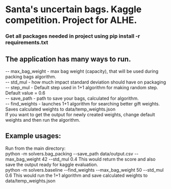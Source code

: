 # Santa's uncertain bags. Kaggle competition. Project for ALHE.

### Get all packages needed in project using pip install -r requirements.txt

## The application has many ways to run.
\-- max_bag_weight - max bag weight (capacity), that will be used during packing bags algorithm. <br>
\-- std_mul - how much impact standard deviation should have on packaging <br>
\-- step_mul - Default step used in 1+1 algorithm for making random step. Default value = 0.6 <br>
\-- save_path - path to save your bags, calculated for algorithm. <br>
\-- find_weights - launches 1+1 algorithm for searching better gift weights. Saves calculated weights to data/temp_weights.json <br>
    If you want to get the output for newly created weights, change default weights and then run the algorithm. <br>
    
## Example usages:
Run from the main directory: <br>
python -m solvers.bag_packing --save_path data/output.csv --max_bag_weight 42 --std_mul 0.4
This would return the score and also save the output ready for kaggle evaluation.
<br>
python -m solvers.baseline --find_weights --max_bag_weight 50 --std_mul 0.6
This would run the 1+1 algorithm and save calculated weights to data/temp_weights.json
